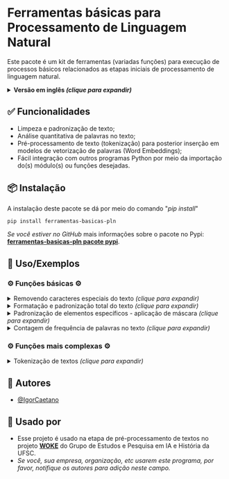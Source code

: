 
# Ferramentas básicas para Processamento de Linguagem Natural

Este pacote é um kit de ferramentas (variadas funções) para execução de processos básicos relacionados as etapas iniciais de processamento de linguagem natural.

<details>
  <summary><b>Versão em inglês  <i>(clique para expandir)</i></b></summary>
  <br><ul>
  <li><i><a href="https://pypi.org/project/pre-processing-text-basic-tools/">Pypi package english version</a></i></li>
  <li><i><a href="https://github.com/IgorCaetano/pre_processing_text_basic_tools">GitHub repository english version</a></i></li></ul>
</details>


## ✅ Funcionalidades

- Limpeza e padronização de texto;
- Análise quantitativa de palavras no texto;
- Pré-processamento de texto (tokenização) para posterior inserção em modelos de vetorização de palavras (Word Embeddings);
- Fácil integração com outros programas Python por meio da importação do(s) módulo(s) ou funções desejadas.


## 📦 Instalação

A instalação deste pacote se dá por meio do comando "*pip install*"

```bash
pip install ferramentas-basicas-pln
```

<i>Se você estiver no GitHub</i> mais informações sobre o pacote no Pypi: <b><a href="https://pypi.org/project/ferramentas-basicas-pln/">ferramentas-basicas-pln pacote pypi</a></b>.


## 📜 Uso/Exemplos

### ⚙️ Funções básicas ⚙️


<details>
  <summary>Removendo caracteres especiais do texto  <i>(clique para expandir)</i></summary>
  <br>
  
  ```python
  from ferramentas_basicas_pln import removerCaracteresEspeciais
  
  texto = "Este é um $ exemplo, de texto? com caracteres# especiai.s. Quero limpá-lo!!!"
  
  texto_limpo = removerCaracteresEspeciais(texto)
  
  print(texto_limpo)
  ```

  Output:
  
  ```python
  "Este é um exemplo de texto com caracteres especiais Quero limpá-lo"
  ```

  <details>
    <summary>! Observação importante sobre palavras com hífen  <i>(clique para expandir)</i></summary>
    <br>
    É importante destacar que as funções foram pensadas para aplicações diretas para a língua portuguesa. Com isso, palavras com hífen, como sexta-feira, não tem seu caracter especial "-" removido por padrão, mas pode-se optar pela remoção dos hífens de tais palavras       usando o parâmetro <i>remover_hifen_de_palavras</i>, passando para <i>True</i>. Ainda, se quiser que os hífens não sejam substituídos por um espaço " ", pode-se passar o parâmetro <i>tratamento_personalizado</i> para <i>False</i>, o qual substitui caracteres "/",       "\" e "-" para " ".   
    <br><br>
    
  ```python
  from ferramentas_basicas_pln import removerCaracteresEspeciais

  texto = '''Hoje é sexta-feira e dia 09/03/2024! Ou ainda 09-03-2024.'''


  texto_limpo = removerCaracteresEspeciais(texto,remover_hifen_de_palavras=True)

  print(texto_limpo)
  ```

  Output:

  ```python
  "Hoje é sexta feira e dia 09 03 2024 Ou ainda 09 03 2024"
  ```
  </details>
  
  # 
  
</details>


<details>
  <summary>Formatação e padronização total do texto  <i>(clique para expandir)</i></summary>
  <br>
  
  ```python
  from ferramentas_basicas_pln import formatarTexto
  
  texto = "Este é um $ exemplo, de texto? que/ que.ro# formatar e&*. padronizar!?"
  
  texto_formatado = formatarTexto(texto=texto,
                                  padronizar_texto_para_minuscula=True,
                                  remover_caracteres_especiais=True,
                                  remover_caracteres_mais_que_especiais=True,
                                  remover_espacos_em_branco_em_excesso=True,
                                  padronizar_com_unidecode=True)
  
  print(texto_formatado)
  ```
  
  Output:

  ```python
  "este e um exemplo de texto que quero formatar e padronizar"
  ```
</details>

<details>
  <summary>Padronização de elementos específicos - aplicação de máscara  <i>(clique para expandir)</i></summary>
  <br>
  
  ```python
  from formatarTexto import formatarTexto
  
  texto = '''Se eu tiver um texto com e-mail tipo esteehumemail@gmail.com ou 
  noreply@hotmail.com ou até mesmo emaildeteste@yahoo.com.br.
  Além disso terei também vários telefones do tipo +55 48 911223344 ou 
  4890011-2233 e por que não um fixo do tipo 48 0011-2233?
  Pode-se ter também datas como 12/12/2024 ou 2023-06-12 em variados tipos 
  tipo 1/2/24
  E se o texto tiver muito dinheiro envolvido? Falamos de R$ 200.000,00 ou 
  R$200,00 ou até com 
  a formatação errada tipo R$   2500!
  Além disso podemos simplesmente padronizar números como 123123 ou 24 ou 
  129381233 ou até mesmo 1.200.234!'''
  
  texto_formatado = formatarTexto(texto=texto,                                        
                                  padronizar_com_unidecode=True,
                                  padronizar_datas=True,
                                  padrao_data='_data_',
                                  padronizar_dinheiros=True,
                                  padrao_dinheiro='$',
                                  padronizar_emails=True,
                                  padrao_email='_email_',
                                  padronizar_telefone_celular=True,
                                  padrao_tel='_tel_',
                                  padronizar_numeros=True,
                                  padrao_numero='0',
                                  padronizar_texto_para_minuscula=True)
  
  print(texto_formatado)
  ```

  Output:
  
  ```python
  """se eu tiver um texto com e-mail tipo _email_ ou _email_ ou ate mesmo _email_
  alem disso terei tambem varios telefones do tipo _tel_ ou _tel_ e por que nao um fixo do tipo _tel_
  pode-se ter tambem datas como _data_ ou _data_ em variados tipos tipo _data_
  e se o texto tiver muito dinheiro envolvido falamos de $ ou $ ou ate com 
  a formatacao errada tipo $
  alem disso podemos simplesmente padronizar numeros como 0 ou 0 ou 0 ou ate mesmo 0"""
  ```
</details>

<details>
  <summary>Contagem de frequência de palavras no texto  <i>(clique para expandir)</i></summary>
  <br>
  
  Este kit de funções permite realizar a contagem de palavras em um texto. Por padrão, ele elimina da contagem as palavras contidas na lista de palavras de escape para calcular a frequência: <i>lista_com_palavras_de_escape_padrao_frequencia</i>. Caso queira desativar esta funcionalidade, basta passar como parâmetro "<i>remover_palavras_de_escape</i>=False". Abaixo temos um exemplo de um uso simples da função de contar a frequência de uma palavra numa determinada frase:

  ```python
  from ferramentas_basicas_pln import contarFrequenciaDePalavras

  texto = '''Aqui vai mais um exemplo de texto de exemplo para uma 
  demonstração de contagem de palavras num texto de exemplo com 
  várias palavras.'''

  frequencias = contarFrequenciaDePalavras(texto=texto)

  for freq in frequencias:
      print(freq)
  ```
  
  Output:

  ```python
  ('exemplo', 3)
  ('texto', 2)
  ('palavras', 2)
  ('aqui', 1)
  ('vai', 1)
  ('demonstração', 1)
  ('contagem', 1)
  ('várias', 1)
  ```

  Podemos também selecionar palavras específicas para realização da contagem, passando a lista de palavras no parâmetro <i>palavras_especificas</i>:

  ```python
  from ferramentas_basicas_pln import contarFrequenciaDePalavras

  texto = '''Aqui vai mais um exemplo de texto de exemplo para uma 
  demonstração de contagem de palavras num texto de exemplo com 
  várias palavras.'''

  frequencias = contarFrequenciaDePalavras(texto=texto,
                                           palavras_especificas=['aqui','vai','texto','exemplo','contagem'])

  for freq in frequencias:
      print(freq)

  ```

  Output:

  ```python  
  ('exemplo', 3)
  ('texto', 2)
  ('aqui', 1)
  ('vai', 1)
  ('contagem', 1)
  ```

  Ainda, pode-se solicitar que seja retornado apenas um valor <i>x</i> de resultados do topo da listagem de frequências. No exemplo abaixo, queremos apenas os top 3 mais frequentes da listagem passada (caso a listagem de palavras específicas não seja passada, o valor n_top sera da listagem padrão de todas as palavras do texto).

  ```python
  from ferramentas_basicas_pln import contarFrequenciaDePalavras

  texto = '''Aqui vai mais um exemplo de texto de exemplo para uma 
  demonstração de contagem de palavras num texto de exemplo com 
  várias palavras.'''

  frequencias = contarFrequenciaDePalavras(texto=texto,
                                           palavras_especificas=['aqui','vai','texto','exemplo','contagem'],
                                           n_top=3)

  for freq in frequencias:
      print(freq)
  ```

  Output:

  ```python
  >>>('exemplo', 3)
  ('texto', 2)
  ('aqui', 1)
  ```


</details>


### ⚙️ Funções mais complexas ⚙️

<details>
  <summary>Tokenização de textos  <i>(clique para expandir)</i></summary>
  <br> 
  
  ```python
  from ferramentas_basicas_pln import tokenizarTexto
  
  texto = '''Este é mais um texto de exemplo para a tokenização!!! Vamos usar caracteres, 
  especiais também @igorc.s e segue lá?!'''
  
  tokenizacao = tokenizarTexto(texto)
  
  print(tokenizacao)
  ```

  Output:
  
  ```python
  ['este', 'é', 'mais', 'um', 'texto', 'de', 'exemplo', 'para', 'a', 'tokenização', 'vamos', 'usar', 'caracteres', 'especiais', 'também', 'igorcs', 'e', 'segue', 'lá']
  ```

  <br>
  <details>
    <summary>Tokenização removendo palavras de escape/stopwords  <i>(clique para expandir)</i></summary>
    <br>
    Palavras de escape ou stopwords são palavras que não apresentam muito significado em frases, dessa forma algumas aplicações, a fim de otimizarem seu processamento e tempo de treinamento, removem tais palavras do corpus de texto. Alguns exemplos de stopwords               comuns       são artigos e preposições.
    <br><br>
          
  ```python
  from ferramentas_basicas_pln import tokenizarTexto

  texto = '''Este é mais um texto de exemplo para a tokenização!!! Vamos usar caracteres, 
  especiais também @igorc.s e segue lá?!'''

  tokenizacao = tokenizarTexto(texto,remover_palavras_de_escape=True)

  print(tokenizacao)
  
  ```

  Output:

  ```python
  ['este', 'é', 'mais', 'um', 'texto', 'exemplo', 'para', 'tokenização', 'vamos', 'usar', 'caracteres', 'especiais', 'também', 'igorcs', 'segue', 'lá']
  ```

  </details>
  
  <details>
    <summary>Tokenização removendo palavras de escape/stopwords com lista de stopwords personalizada  <i>(clique para expandir)</i></summary>
    <br>
    Podemos também selecionar uma lista de stopwords personalizada, adicionando ou removendo da lista padrão <i>lista_com_palavras_de_escape_padrao_tokenizacao</i> ou até mesmo criando uma lista totalmente única.
    <br><br>
  
  ```python
  from ferramentas_basicas_pln import tokenizarTexto
  from ferramentas_basicas_pln import lista_com_palavras_de_escape_padrao_tokenizacao

  texto = '''Este é mais um texto de exemplo para a tokenização!!! Vamos usar caracteres, 
  especiais também @igorc.s e segue lá?!'''

  lista_stop_words_personalizada = lista_com_palavras_de_escape_padrao_tokenizacao + ['este','mais','um','para','também','lá']

  tokenizacao = tokenizarTexto(texto,remover_palavras_de_escape=True,lista_com_palavras_de_escape=lista_stop_words_personalizada)

  print(tokenizacao)
  ```

  Output:

  ```python
  ['este', 'é', 'texto', 'exemplo', 'tokenização', 'vamos', 'usar', 'caracteres', 'especiais', 'igorcs', 'segue']
  ```
  
  </details>
  
  <details>
    <summary>Tokenização mais completa  <i>(clique para expandir)</i></summary>
    <br>
    Pode-se também utilizar uma formatação prévia antes do processo de tokenização. No exemplo abaixo passa-se o texto para a forma canônica antes de tokenizá-lo. Ou seja, palavras como "coração" passam a ser "coracao", perdendo seus acentos, "ç", etc.
    <br><br>
      
  ```python
  from ferramentas_basicas_pln import tokenizarTexto
  from ferramentas_basicas_pln import lista_com_palavras_de_escape_padrao_tokenizacao

  texto = '''Este é mais um texto de exemplo para a tokenização!!! Vamos usar caracteres, 
  especiais também @igorc.s e segue lá?!'''

  lista_stop_words_personalizada = lista_com_palavras_de_escape_padrao_tokenizacao + ['este','mais','um','para','também','lá']

  texto = formatacaoTotalDeTexto(texto,padronizar_forma_canonica=True)

  tokenizacao = tokenizarTexto(texto=texto,
                               remover_palavras_de_escape=True,
                               lista_com_palavras_de_escape=lista_stop_words_personalizada,
                               desconsiderar_acentuacao_nas_palavras_de_escape=True)

  print(tokenizacao)
  ```

  Output:

  ```python
  ['texto', 'exemplo', 'tokenizacao', 'vamos', 'usar', 'caracteres', 'especiais', 'igorcs', 'segue']
  ```
  
  </details>
  
</details>




## 👤 Autores

- [@IgorCaetano](https://github.com/IgorCaetano)


## 🤝 Usado por


- Esse projeto é usado na etapa de pré-processamento de textos no projeto **[WOKE](https://github.com/iaehistoriaUFSC/Repositorio_UFSC)** do Grupo de Estudos e Pesquisa em IA e História da UFSC.
- *Se você, sua empresa, organização, etc usarem este programa, por favor, notifique os autores para adição neste campo.*

